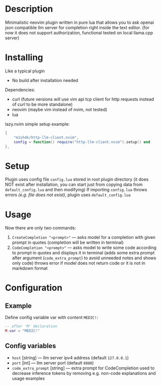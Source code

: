 # Description

Minimalistic neovim plugin written in pure lua that allows you to ask openai json compatible llm server for completion right inside the text editor. (for now it does not support authorization, functional tested on local llama.cpp server)
# Installing

Like a typical plugin

- No build after installation needed

Dependencies:
- curl (future versions will use vim api tcp client for http requests instead of *curl* to be more standalone)
- neovim (maybe vim instead of nvim, not tested)
- lua

lazy.nvim simple setup example:

```lua
{
    "m1sh4k/http-llm-client.nvim",
    config = function() require("http-llm-client.nvim").setup() end
},
```

# Setup

Plugin uses config file `config.lua` stored in root plugin directory (it does NOT exist after installation, you can start just from copying data from `default_config.lua` and then modifying) If importing `config.lua` throws errors *(e.g. file does not exist)*, plugin uses `default_config.lua` 


# Usage

Now there are only two commands:

1. `CreateCompletion "<prompt>"` — asks model for a completion with given prompt in quotes (completion will be written in terminal)
2. `CodeCompletion "<prompt>"` — asks model to write some code according to prompt in quotes and displays it in terminal (adds some extra prompt after argument (`code_extra_prompt`) to avoid unneeded notes and shows only code) throws error if model does not return code or it is not in markdown format

# Configuration
## Example

Define config variable var with content `MEDIC!`:
```lua
-- after 'M' declaration
M.var = "MEDIC!"
```

## Config variables
- `host` \[string\] — llm server ipv4 address (default `127.0.0.1`)
- `port` \[int\] — llm server port (default `8080`)
- `code_extra_prompt` \[string\] — extra prompt for CodeCompletion used to decrease inference tokens by removing e.g. non-code explanations and usage examples

